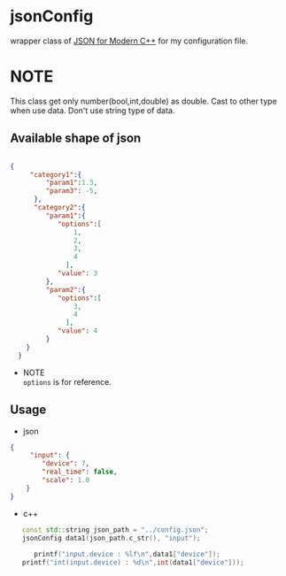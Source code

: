 # jsonConfig  
wrapper class of [JSON for Modern C++](https://github.com/nlohmann/json) for my configuration file.  
  
# NOTE   
This class get only number(bool,int,double) as double. Cast to other type when use data. Don't use string type of data.    


## Available shape of json
```json

{
     "category1":{
         "param1":1.3,
         "param3": -5,
      },
      "category2":{
         "param1":{
            "options":[
                1,
                2,
                3,
                4
              ],
            "value": 3
         },
         "param2":{
            "options":[
                3,
                4
              ],
            "value": 4
         }
    }
  }

```

+ NOTE  
```options``` is for reference.   

## Usage

+ json  
```json
{
	 "input": {
        "device": 7,
        "real_time": false,
        "scale": 1.0
    }
}
```
+ c++   
```c++
   const std::string json_path = "../config.json";
   jsonConfig data1(json_path.c_str(), "input");
   
      printf("input.device : %lf\n",data1["device"]);
   printf("int(input.device) : %d\n",int(data1["device"]));

```
